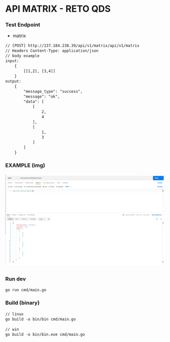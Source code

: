 # API MATRIX - RETO QDS

### Test Endpoint

- matrix
```
// [POST] http://137.184.238.39/api/v1/matrix/api/v1/matrix
// Headers Content-Type: application/json
// body example
input:
    {
        [[1,2], [3,4]]
    }
output:
    {
        "message_type": "success",
        "message": "ok",
        "data": [
            [
                2,
                4
            ],
            [
                1,
                3
            ]
        ]
    }
```

### EXAMPLE (img)

![alt](docs/2022-07-03_03-25.png)

### Run dev
```
go run cmd/main.go
```

### Build (binary)
```
// linux
go build -o bin/bin cmd/main.go

// win
go build -o bin/bin.exe cmd/main.go
```